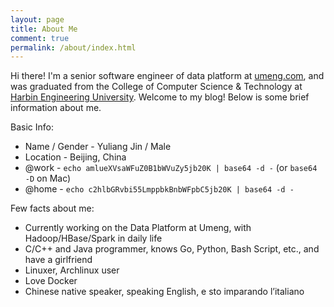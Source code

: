 ```yaml
---
layout: page
title: About Me
comment: true
permalink: /about/index.html
---
```


Hi there! I'm a senior software engineer of data platform at [umeng.com][umeng],
and was graduated from the College of Computer Science & Technology at
[Harbin Engineering University][heu].
Welcome to my blog! Below is some brief information about me.

Basic Info:

* Name / Gender - Yuliang Jin / Male
* Location - Beijing, China
* @work - `echo amlueXVsaWFuZ0B1bWVuZy5jb20K | base64 -d -` (or `base64 -D` on Mac)
* @home - `echo c2hlbGRvbi55LmppbkBnbWFpbC5jb20K | base64 -d -`

Few facts about me:

* Currently working on the Data Platform at Umeng, with Hadoop/HBase/Spark in daily life
* C/C++ and Java programmer, knows Go, Python, Bash Script, etc., and have a girlfriend
* Linuxer, Archlinux user
* Love Docker
* Chinese native speaker, speaking English, e sto imparando l’italiano

[umeng]:    http://www.umeng.com
[heu]:      http://english.hrbeu.edu.cn

